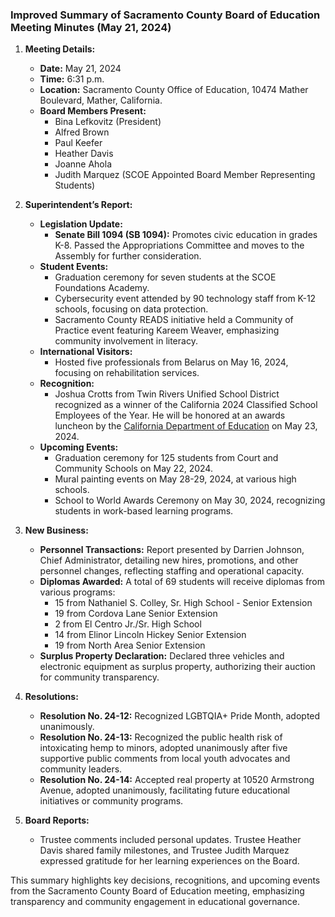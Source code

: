 ### Improved Summary of Sacramento County Board of Education Meeting Minutes (May 21, 2024)

1. **Meeting Details:**
   - **Date:** May 21, 2024
   - **Time:** 6:31 p.m.
   - **Location:** Sacramento County Office of Education, 10474 Mather Boulevard, Mather, California.
   - **Board Members Present:** 
     - Bina Lefkovitz (President)
     - Alfred Brown
     - Paul Keefer
     - Heather Davis
     - Joanne Ahola
     - Judith Marquez (SCOE Appointed Board Member Representing Students)

2. **Superintendent’s Report:**
   - **Legislation Update:**
     - **Senate Bill 1094 (SB 1094):** Promotes civic education in grades K-8. Passed the Appropriations Committee and moves to the Assembly for further consideration.
   - **Student Events:**
     - Graduation ceremony for seven students at the SCOE Foundations Academy.
     - Cybersecurity event attended by 90 technology staff from K-12 schools, focusing on data protection.
     - Sacramento County READS initiative held a Community of Practice event featuring Kareem Weaver, emphasizing community involvement in literacy.
   - **International Visitors:**
     - Hosted five professionals from Belarus on May 16, 2024, focusing on rehabilitation services.
   - **Recognition:**
     - Joshua Crotts from Twin Rivers Unified School District recognized as a winner of the California 2024 Classified School Employees of the Year. He will be honored at an awards luncheon by the [California Department of Education](https://www.cde.ca.gov/) on May 23, 2024.
   - **Upcoming Events:**
     - Graduation ceremony for 125 students from Court and Community Schools on May 22, 2024.
     - Mural painting events on May 28-29, 2024, at various high schools.
     - School to World Awards Ceremony on May 30, 2024, recognizing students in work-based learning programs.

3. **New Business:**
   - **Personnel Transactions:** Report presented by Darrien Johnson, Chief Administrator, detailing new hires, promotions, and other personnel changes, reflecting staffing and operational capacity.
   - **Diplomas Awarded:** A total of 69 students will receive diplomas from various programs:
     - 15 from Nathaniel S. Colley, Sr. High School - Senior Extension
     - 19 from Cordova Lane Senior Extension
     - 2 from El Centro Jr./Sr. High School
     - 14 from Elinor Lincoln Hickey Senior Extension
     - 19 from North Area Senior Extension
   - **Surplus Property Declaration:** Declared three vehicles and electronic equipment as surplus property, authorizing their auction for community transparency.

4. **Resolutions:**
   - **Resolution No. 24-12:** Recognized LGBTQIA+ Pride Month, adopted unanimously.
   - **Resolution No. 24-13:** Recognized the public health risk of intoxicating hemp to minors, adopted unanimously after five supportive public comments from local youth advocates and community leaders.
   - **Resolution No. 24-14:** Accepted real property at 10520 Armstrong Avenue, adopted unanimously, facilitating future educational initiatives or community programs.

5. **Board Reports:**
   - Trustee comments included personal updates. Trustee Heather Davis shared family milestones, and Trustee Judith Marquez expressed gratitude for her learning experiences on the Board.

This summary highlights key decisions, recognitions, and upcoming events from the Sacramento County Board of Education meeting, emphasizing transparency and community engagement in educational governance.
